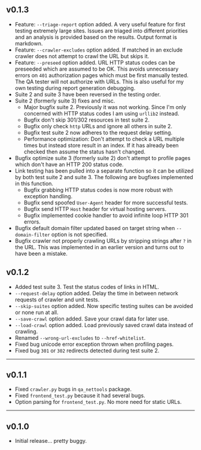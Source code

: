## v0.1.3

* Feature: `--triage-report` option added.  A very useful feature for first testing extremely large sites.  Issues are triaged into different priorities and an analysis is provided based on the results.  Output format is markdown.
* Feature: `--crawler-excludes` option added.  If matched in an exclude crawler does not attempt to crawl the URL but skips it.
* Feature: `--preseed` option added.  URL HTTP status codes can be preseeded which are assumed to be OK.  This avoids unnecessary errors on `401` authorization pages which must be first manually tested.  The QA tester will not authorize with URLs.  This is also useful for my own testing during report generation debugging.
* Suite 2 and suite 3 have been reversed in the testing order.
* Suite 2 (formerly suite 3) fixes and misc.
  * Major bugfix suite 2.  Previously it was not working.  Since I'm only concerned with HTTP status codes I am using `urllib2` instead.
  * Bugfix don't skip 301/302 resources in test suite 2.
  * Bugfix only check `http` URLs and ignore all others in suite 2.
  * Bugfix test suite 2 now adheres to the request delay setting.
  * Performance optimization: Don't attempt to check a URL multiple times but instead store result in an index.  If it has already been checked then assume the status hasn't changed.
* Bugfix optimize suite 3 (formerly suite 2) don't attempt to profile pages which don't have an HTTP 200 status code.
* Link testing has been pulled into a separate function so it can be utilized by both test suite 2 and suite 3.  The following are bugfixes implemented in this function.
  * Bugfix grabbing HTTP status codes is now more robust with exception handling.
  * Bugfix send spoofed `User-Agent` header for more successful tests.
  * Bugfix send HTTP `Host` header for virtual hosting servers.
  * Bugfix implemented cookie handler to avoid infinite loop HTTP 301 errors.
* Bugfix default domain filter updated based on target string when `--domain-filter` option is not specified.
* Bugfix crawler not properly crawling URLs by stripping strings after `?` in the URL.  This was implemented in an earlier version and turns out to have been a mistake.

## v0.1.2

* Added test suite 3.  Test the status codes of links in HTML.
* `--request-delay` option added.  Delay the time in between network requests of crawler and unit tests.
* `--skip-suites` option added.  Now specific testing suites can be avoided or none run at all.
* `--save-crawl` option added.  Save your crawl data for later use.
* `--load-crawl` option added.  Load previously saved crawl data instead of crawling.
* Renamed `--wrong-url-excludes` to `--href-whitelist`.
* Fixed bug unicode error exception thrown when profiling pages.
* Fixed bug `301` or `302` redirects detected during test suite 2.


---
## v0.1.1

* Fixed `crawler.py` bugs in `qa_nettools` package.
* Fixed `frontend_test.py` because it had several bugs.
* Option parsing for `frontend_test.py`.  No more need for static URLs.


---
## v0.1.0

* Initial release... pretty buggy.
